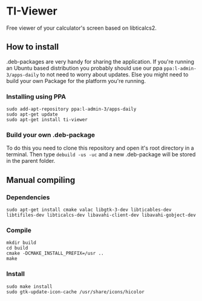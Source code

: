 # TI-Viewer

Free viewer of your calculator's screen based on libticalcs2.

## How to install
.deb-packages are very handy for sharing the application. If you're running an Ubuntu based distribution you probably should use our ppa `ppa:l-admin-3/apps-daily` to not need to worry about updates. Else you might need to build your own Package for the platform you're running.

### Installing using PPA
```
sudo add-apt-repository ppa:l-admin-3/apps-daily
sudo apt-get update
sudo apt-get install ti-viewer
```

### Build your own .deb-package
To do this you need to clone this repository and open it's root directory in a terminal. Then type `debuild -us -uc` and a new .deb-package will be stored in the parent folder.

## Manual compiling
### Dependencies

```
sudo apt-get install cmake valac libgtk-3-dev libticables-dev libtifiles-dev libticalcs-dev libavahi-client-dev libavahi-gobject-dev
```

### Compile
```
mkdir build
cd build
cmake -DCMAKE_INSTALL_PREFIX=/usr ..
make
```

### Install
```
sudo make install
sudo gtk-update-icon-cache /usr/share/icons/hicolor
```
